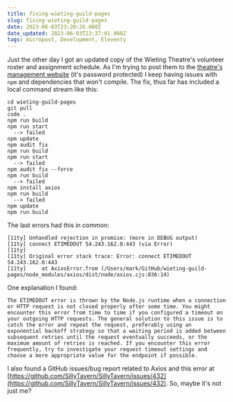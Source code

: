 ```yaml
---
title: fixing-wieting-guild-pages
slug: fixing-wieting-guild-pages
date: 2023-06-03T23:20:26.000Z
date_updated: 2023-06-03T23:37:01.000Z
tags: micropost, Development, Eleventy
---
```


Just the other day I got an updated copy of the Wieting Theatre's volunteer roster and assignment schedule.  As I'm trying to post them to the [theatre's management website](https://wieting-guild.tamatoledo.com) (it's password protected) I keep having issues with `npm` and dependencies that won't compile.  The fix, thus far has included a local command stream like this:

    cd wieting-guild-pages
    git pull
    code .
    npm run build
    npm run start 
      --> failed
    npm update
    npm audit fix
    npm run build
    npm run start
      --> failed
    npm audit fix --force
    npm run build
      --> failed
    npm install axios
    npm run build
      --> failed
    npm update
    npm run build
    

The last errors had this in common:

    [11ty] Unhandled rejection in promise: (more in DEBUG output)
    [11ty] connect ETIMEDOUT 54.243.162.8:443 (via Error)
    [11ty] 
    [11ty] Original error stack trace: Error: connect ETIMEDOUT 54.243.162.8:443
    [11ty]     at AxiosError.from (/Users/mark/GitHub/wieting-guild-pages/node_modules/axios/dist/node/axios.cjs:836:14)
    

One explanation I found:

    The ETIMEDOUT error is thrown by the Node.js runtime when a connection or HTTP request is not closed properly after some time. You might encounter this error from time to time if you configured a timeout on your outgoing HTTP requests. The general solution to this issue is to catch the error and repeat the request, preferably using an exponential backoff strategy so that a waiting period is added between subsequent retries until the request eventually succeeds, or the maximum amount of retries is reached. If you encounter this error frequently, try to investigate your request timeout settings and choose a more appropriate value for the endpoint if possible.
    

I also found a GitHub issues/bug report related to Axios and this error at [https://github.com/SillyTavern/SillyTavern/issues/432](https://github.com/SillyTavern/SillyTavern/issues/432).  So, maybe it's not just me?
